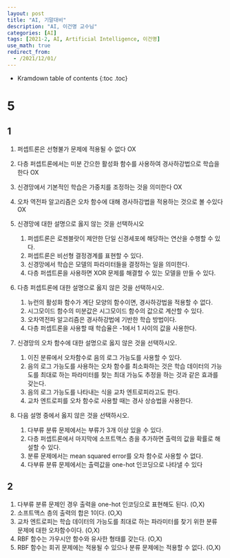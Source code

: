 ```yaml
---
layout: post
title: "AI, 기말대비"
description: "AI, 이건명 교수님"
categories: [AI]
tags: [2021-2, AI, Artificial Intelligence, 이건명]
use_math: true
redirect_from:
  - /2021/12/01/
---
```


* Kramdown table of contents
{:toc .toc}  


# 5

## 1

1. 퍼셉트론은 선형불가 문제에 적용될 수 없다 OX

2. 다층 퍼셉트론에서는 미분 간으한 활성화 함수를 사용하여 경사하강법으로 학습을 한다 OX

3. 신경망에서 기본적인 학습은 가중치를 조정하는 것을 의미한다 OX

4. 오차 역전파 알고리즘은 오차 함수에 대해 경사하강법을 적용하는 것으로 볼 수있다 OX

5. 신경망에 대한 설명으로 옳지 않는 것을 선택하시오
    1) 퍼셉트론은 로젠블랏이 제안한 단일 신경세포에 해당하는 연산을 수행할 수 있다.
    2) 퍼셉트론은 비선형 결정경계를 표현할 수 있다.
    3) 신경망에서 학습은 모델의 파라미터들을 결정하는 일을 의미한다.
    4) 다층 퍼셉트론을 사용하면 XOR 문제를 해결할 수 있는 모델을 만들 수 있다. 

6. 다층 퍼셉트론에 대한 설명으로 옳지 않은 것을 선택하시오.
    1) 뉴런의 활성화 함수가 계단 모양의 함수이면, 경사하강법을 적용할 수 없다. 
    2) 시그모이드 함수의 미분값은 시그모이드 함수의 값으로 계산할 수 있다.
    3) 오차역전파 알고리즘은 경사하강법에 기반한 학습 방법이다. 
    4) 다층 퍼셉트론을 사용할 때 학습율은 -1에서 1 사이의 값을 사용한다.

7. 신경망의 오차 함수에 대한 설명으로 옳지 않은 것을 선택하시오.
    1) 이진 분류에서 오차함수로 음의 로그 가능도를 사용할 수 있다.
    2) 음의 로그 가능도를 사용하는 오차 함수를 최소화하는 것은 학습 데이터의 가능도를 최대로 하는 파라미터를 찾는 최대 가능도 추정을 하는 것과 같은 효과를 갖는다. 
    3) 음의 로그 가능도를 나타내는 식을 교차 엔트로피라고도 한다. 
    4) 교차 엔트로피를 오차 함수로 사용할 때는 경사 상승법을 사용한다. 
    
8. 다음 설명 중에서 옳지 않은 것을 선택하시오.
    1) 다부류 분류 문제에서는 부류가 3개 이상 있을 수 있다.
    2) 다층 퍼셉트론에서 마지막에 소프트맥스 층을 추가하면 출력의 값을 확률로 해설할 수 있다.
    3) 분류 문제에서는 mean squared error를 오차 함수로 사용할 수 없다. 
    4) 다부류 분류 문제에서는 출력값을 one-hot 인코딩으로 나타낼 수 있다

## 2

1. 다부류 분류 문제인 경우 출력을 one-hot 인코딩으로 표현해도 된다. (O,X)
2. 소프트맥스 층의 출력의 합은 1이다. (O,X)
3. 교차 엔트로피는 학습 데이터의 가능도를 최대로 하는 파라미터를 찾기 위한 분류 문제에 대한 오차함수이다. (O,X) 
4. RBF 함수는 가우시안 함수와 유사한 형태를 갖는다. (O,X)
5. RBF 함수는 회귀 문제에는 적용될 수 있으나 분류 문제에는 적용할 수 없다. (O,X)
